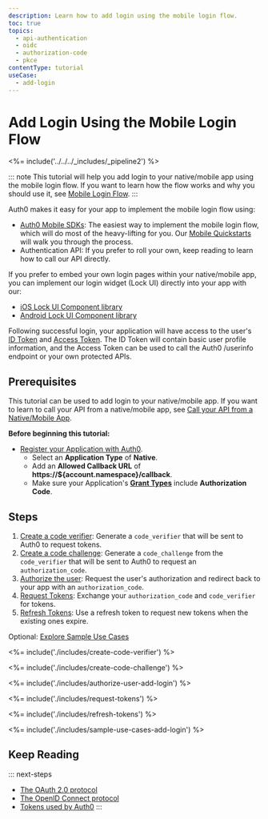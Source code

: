 ```yaml
---
description: Learn how to add login using the mobile login flow.
toc: true
topics:
  - api-authentication
  - oidc
  - authorization-code
  - pkce
contentType: tutorial
useCase:
  - add-login
---
```

# Add Login Using the Mobile Login Flow

<%= include('../../../_includes/_pipeline2') %>

::: note
This tutorial will help you add login to your native/mobile app using the mobile login flow. If you want to learn how the flow works and why you should use it, see [Mobile Login Flow](/flows/concepts/mobile-login-flow).
:::

Auth0 makes it easy for your app to implement the mobile login flow using:

* [Auth0 Mobile SDKs](/libraries): The easiest way to implement the mobile login flow, which will do most of the heavy-lifting for you. Our [Mobile Quickstarts](/quickstart/native) will walk you through the process.
* Authentication API: If you prefer to roll your own, keep reading to learn how to call our API directly.

If you prefer to embed your own login pages within your native/mobile app, you can implement our login widget (Lock UI) directly into your app with our:

* [iOS Lock UI Component library](/libraries/lock-ios/v2)
* [Android Lock UI Component library](/libraries/lock-android/v2)

Following successful login, your application will have access to the user's [ID Token](/tokens/id-token) and [Access Token](/tokens/overview-access-tokens). The ID Token will contain basic user profile information, and the Access Token can be used to call the Auth0 /userinfo endpoint or your own protected APIs.

## Prerequisites

This tutorial can be used to add login to your native/mobile app. If you want to learn to call your API from a native/mobile app, see [Call your API from a Native/Mobile App](/flows/guides/mobile-login-flow/call-api-using-mobile-login-flow).

**Before beginning this tutorial:**

* [Register your Application with Auth0](/applications/native). 
  * Select an **Application Type** of **Native**.
  * Add an **Allowed Callback URL** of **https://${account.namespace}/callback**.
  * Make sure your Application's **[Grant Types](/applications/application-grant-types#how-to-edit-the-application-s-grant_types-property)** include **Authorization Code**.

## Steps

1. [Create a code verifier](#create-a-code-verifier): 
Generate a `code_verifier` that will be sent to Auth0 to request tokens.
2. [Create a code challenge](#create-a-code-challenge): 
Generate a `code_challenge` from the `code_verifier` that will be sent to Auth0 to request an `authorization_code`.
3. [Authorize the user](#authorize-the-user): 
Request the user's authorization and redirect back to your app with an `authorization_code`.
4. [Request Tokens](#request-tokens): 
Exchange your `authorization_code` and `code_verifier` for tokens.
5. [Refresh Tokens](#refresh-tokens):
Use a refresh token to request new tokens when the existing ones expire.

Optional: [Explore Sample Use Cases](#sample-use-cases)


<%= include('./includes/create-code-verifier') %>

<%= include('./includes/create-code-challenge') %>

<%= include('./includes/authorize-user-add-login') %>

<%= include('./includes/request-tokens') %>

<%= include('./includes/refresh-tokens') %>

<%= include('./includes/sample-use-cases-add-login') %>


## Keep Reading

::: next-steps
- [The OAuth 2.0 protocol](/protocols/oauth2)
- [The OpenID Connect protocol](/protocols/oidc)
- [Tokens used by Auth0](/tokens)
:::
